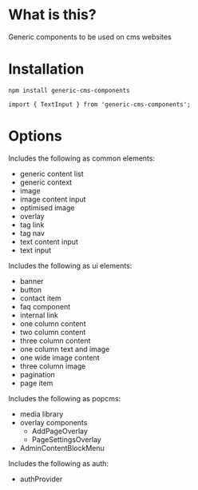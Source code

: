 ﻿# What is this?

Generic components to be used on cms websites 

# Installation 

`npm install generic-cms-components`

```
import { TextInput } from 'generic-cms-components';

```

# Options

Includes the following as common elements:

* generic content list
* generic context
* image
* image content input
* optimised image
* overlay
* tag link
* tag nav
* text content input
* text input 

Includes the following as ui elements:

* banner
* button
* contact item
* faq component
* internal link
* one column content
* two column content
* three column content
* one column text and image 
* one wide image content
* three column image
* pagination
* page item 

Includes the following as popcms:

* media library
* overlay components 
	* AddPageOverlay
	* PageSettingsOverlay
* AdminContentBlockMenu

Includes the following as auth:

* authProvider

